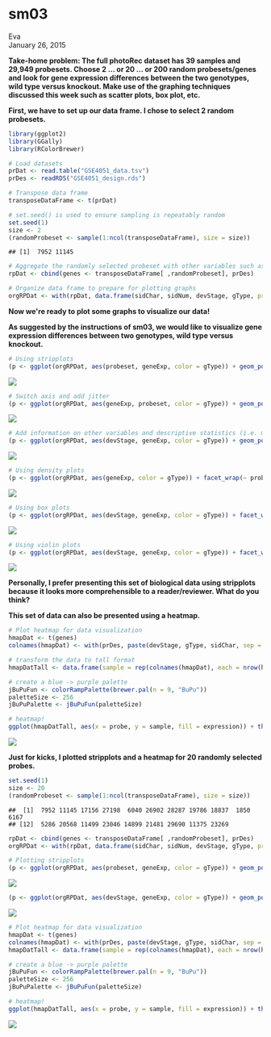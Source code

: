 # sm03
Eva  
January 26, 2015  

**Take-home problem: The full photoRec dataset has 39 samples and 29,949 probesets. Choose 2 … or 20 … or 200 random probesets/genes and look for gene expression differences between the two genotypes, wild type versus knockout. Make use of the graphing techniques discussed this week such as scatter plots, box plot, etc.**

**First, we have to set up our data frame. I chose to select 2 random probesets.**


```r
library(ggplot2)
library(GGally)
library(RColorBrewer)

# Load datasets
prDat <- read.table("GSE4051_data.tsv")
prDes <- readRDS("GSE4051_design.rds")

# Transpose data frame
transposeDataFrame <- t(prDat)

# set.seed() is used to ensure sampling is repeatably random
set.seed(1)
size <- 2
(randomProbeset <- sample(1:ncol(transposeDataFrame), size = size))
```

```
## [1]  7952 11145
```

```r
# Aggregate the randomly selected probeset with other variables such as devStage and gType.
rpDat <- cbind(genes <- transposeDataFrame[ ,randomProbeset], prDes)

# Organize data frame to prepare for plotting graphs
orgRPDat <- with(rpDat, data.frame(sidChar, sidNum, devStage, gType, probeset = factor(rep(c(colnames(rpDat[1:size])), each = nrow(rpDat))), geneExp = c(genes)))
```

**Now we're ready to plot some graphs to visualize our data!**

**As suggested by the instructions of sm03, we would like to visualize gene expression differences between two genotypes, wild type versus knockout.**


```r
# Using stripplots
(p <- ggplot(orgRPDat, aes(probeset, geneExp, color = gType)) + geom_point())
```

![](sm03_files/figure-html/unnamed-chunk-2-1.png) 

```r
# Switch axis and add jitter
(p <- ggplot(orgRPDat, aes(geneExp, probeset, color = gType)) + geom_point(position = position_jitter(height = 0.1)))
```

![](sm03_files/figure-html/unnamed-chunk-2-2.png) 

```r
# Add information on other variables and descriptive statistics (i.e. mean)
(p <- ggplot(orgRPDat, aes(devStage, geneExp, color = gType)) + geom_point() + facet_wrap(~ probeset) + stat_summary(fun.y = mean, geom = "point", shape = 4, size = 4))
```

![](sm03_files/figure-html/unnamed-chunk-2-3.png) 

```r
# Using density plots
(p <- ggplot(orgRPDat, aes(geneExp, color = gType)) + facet_wrap(~ probeset) + stat_density(geom = "line", position = "identity") + geom_point(aes(y = 0.05), position = position_jitter(height = 0.005)))
```

![](sm03_files/figure-html/unnamed-chunk-2-4.png) 

```r
# Using box plots
(p <- ggplot(orgRPDat, aes(devStage, geneExp, color = gType)) + facet_wrap(~ probeset) + geom_boxplot())
```

![](sm03_files/figure-html/unnamed-chunk-2-5.png) 

```r
# Using violin plots
(p <- ggplot(orgRPDat, aes(devStage, geneExp, color = gType)) + facet_wrap(~ probeset) + geom_violin())
```

![](sm03_files/figure-html/unnamed-chunk-2-6.png) 

**Personally, I prefer presenting this set of biological data using stripplots because it looks more comprehensible to a reader/reviewer. What do you think?**

**This set of data can also be presented using a heatmap.**


```r
# Plot heatmap for data visualization
hmapDat <- t(genes)
colnames(hmapDat) <- with(prDes, paste(devStage, gType, sidChar, sep = "_"))

# transform the data to tall format
hmapDatTall <- data.frame(sample = rep(colnames(hmapDat), each = nrow(hmapDat)), probe = rownames(hmapDat), expression = c(hmapDat))

# create a blue -> purple palette
jBuPuFun <- colorRampPalette(brewer.pal(n = 9, "BuPu"))
paletteSize <- 256
jBuPuPalette <- jBuPuFun(paletteSize)

# heatmap!
ggplot(hmapDatTall, aes(x = probe, y = sample, fill = expression)) + theme(axis.text.x = element_text(angle = 90, hjust = 1, vjust = 0.5)) + geom_tile() + scale_fill_gradient2(low = jBuPuPalette[1], mid = jBuPuPalette[paletteSize/2], high = jBuPuPalette[paletteSize], midpoint = (max(hmapDatTall$expression) + min(hmapDatTall$expression)) / 2, name = "Expression")
```

![](sm03_files/figure-html/unnamed-chunk-3-1.png) 

**Just for kicks, I plotted stripplots and a heatmap for 20 randomly selected probes.**


```r
set.seed(1)
size <- 20
(randomProbeset <- sample(1:ncol(transposeDataFrame), size = size))
```

```
##  [1]  7952 11145 17156 27198  6040 26902 28287 19786 18837  1850  6167
## [12]  5286 20568 11499 23046 14899 21481 29690 11375 23269
```

```r
rpDat <- cbind(genes <- transposeDataFrame[ ,randomProbeset], prDes)
orgRPDat <- with(rpDat, data.frame(sidChar, sidNum, devStage, gType, probeset = factor(rep(c(colnames(rpDat[1:size])), each = nrow(rpDat))), geneExp = c(genes)))

# Plotting stripplots
(p <- ggplot(orgRPDat, aes(probeset, geneExp, color = gType)) + geom_point() + theme(axis.text.x = element_text(angle = 90, hjust = 1, vjust = 0.5)))
```

![](sm03_files/figure-html/unnamed-chunk-4-1.png) 

```r
(p <- ggplot(orgRPDat, aes(devStage, geneExp, color = gType)) + geom_point() + theme(axis.text.x = element_text(angle = 90, hjust = 1, vjust = 0.5)) + facet_wrap(~ probeset) + stat_summary(fun.y = mean, geom = "point", shape = 4, size = 4))
```

![](sm03_files/figure-html/unnamed-chunk-4-2.png) 

```r
# Plot heatmap for data visualization
hmapDat <- t(genes)
colnames(hmapDat) <- with(prDes, paste(devStage, gType, sidChar, sep = "_"))
hmapDatTall <- data.frame(sample = rep(colnames(hmapDat), each = nrow(hmapDat)), probe = rownames(hmapDat), expression = c(hmapDat))

# create a blue -> purple palette
jBuPuFun <- colorRampPalette(brewer.pal(n = 9, "BuPu"))
paletteSize <- 256
jBuPuPalette <- jBuPuFun(paletteSize)

# heatmap!
ggplot(hmapDatTall, aes(x = probe, y = sample, fill = expression)) + theme(axis.text.x = element_text(angle = 90, hjust = 1, vjust = 0.5)) + geom_tile() + scale_fill_gradient2(low = jBuPuPalette[1], mid = jBuPuPalette[paletteSize/2], high = jBuPuPalette[paletteSize], midpoint = (max(hmapDatTall$expression) + min(hmapDatTall$expression)) / 2, name = "Expression")
```

![](sm03_files/figure-html/unnamed-chunk-4-3.png) 

